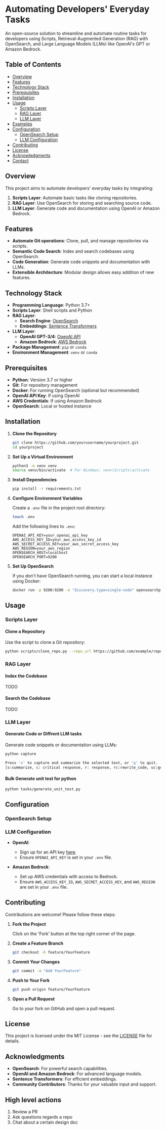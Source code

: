 # Automating Developers' Everyday Tasks

An open-source solution to streamline and automate routine tasks for developers using Scripts, Retrieval-Augmented Generation (RAG) with OpenSearch, and Large Language Models (LLMs) like OpenAI's GPT or Amazon Bedrock.

## Table of Contents

- [Overview](#overview)
- [Features](#features)
- [Technology Stack](#technology-stack)
- [Prerequisites](#prerequisites)
- [Installation](#installation)
- [Usage](#usage)
  - [Scripts Layer](#scripts-layer)
  - [RAG Layer](#rag-layer)
  - [LLM Layer](#llm-layer)
- [Examples](#examples)
- [Configuration](#configuration)
  - [OpenSearch Setup](#opensearch-setup)
  - [LLM Configuration](#llm-configuration)
- [Contributing](#contributing)
- [License](#license)
- [Acknowledgments](#acknowledgments)
- [Contact](#contact)

## Overview

This project aims to automate developers' everyday tasks by integrating:

1. **Scripts Layer**: Automate basic tasks like cloning repositories.
2. **RAG Layer**: Use OpenSearch for storing and searching source code.
3. **LLM Layer**: Generate code and documentation using OpenAI or Amazon Bedrock.

## Features

- **Automate Git operations**: Clone, pull, and manage repositories via scripts.
- **Semantic Code Search**: Index and search codebases using OpenSearch.
- **Code Generation**: Generate code snippets and documentation with LLMs.
- **Extensible Architecture**: Modular design allows easy addition of new features.

## Technology Stack

- **Programming Language**: Python 3.7+
- **Scripts Layer**: Shell scripts and Python
- **RAG Layer**:
  - **Search Engine**: [OpenSearch](https://opensearch.org/)
  - **Embeddings**: [Sentence Transformers](https://www.sbert.net/)
- **LLM Layer**:
  - **OpenAI GPT-3/4**: [OpenAI API](https://openai.com/api/)
  - **Amazon Bedrock**: [AWS Bedrock](https://aws.amazon.com/bedrock/)
- **Package Management**: `pip` or `conda`
- **Environment Management**: `venv` or `conda`

## Prerequisites

- **Python**: Version 3.7 or higher
- **Git**: For repository management
- **Docker**: For running OpenSearch (optional but recommended)
- **OpenAI API Key**: If using OpenAI
- **AWS Credentials**: If using Amazon Bedrock
- **OpenSearch**: Local or hosted instance

## Installation

1. **Clone the Repository**

   ```bash
   git clone https://github.com/yourusername/yourproject.git
   cd yourproject
   ```

2. **Set Up a Virtual Environment**

   ```bash
   python3 -m venv venv
   source venv/bin/activate  # For Windows: venv\Scripts\activate
   ```

3. **Install Dependencies**

   ```bash
   pip install -r requirements.txt
   ```

4. **Configure Environment Variables**

   Create a `.env` file in the project root directory:

   ```bash
   touch .env
   ```

   Add the following lines to `.env`:

   ```
   OPENAI_API_KEY=your_openai_api_key
   AWS_ACCESS_KEY_ID=your_aws_access_key_id
   AWS_SECRET_ACCESS_KEY=your_aws_secret_access_key
   AWS_REGION=your_aws_region
   OPENSEARCH_HOST=localhost
   OPENSEARCH_PORT=9200
   ```

5. **Set Up OpenSearch**

   If you don't have OpenSearch running, you can start a local instance using Docker:

   ```bash
   docker run -p 9200:9200 -e "discovery.type=single-node" opensearchproject/opensearch:latest
   ```

## Usage

### Scripts Layer

#### Clone a Repository

Use the script to clone a Git repository:

```bash
python scripts/clone_repo.py --repo_url https://github.com/example/repo.git
```

### RAG Layer

#### Index the Codebase

TODO

#### Search the Codebase

TODO

### LLM Layer

#### Generate Code or Diffrent LLM tasks

Generate code snippets or documentation using LLMs:

```bash
python capture

Press 's' to capture and summarize the selected text, or 'q' to quit.
[s:summarize, c: critical response, r: response, rc:rewrite_code, uc:generate unit test]

```

#### Bulk Generate unit test for python

```bash
python tasks/generate_unit_test.py

```


## Configuration

### OpenSearch Setup


### LLM Configuration

- **OpenAI**:
  - Sign up for an API key [here](https://platform.openai.com/account/api-keys).
  - Ensure `OPENAI_API_KEY` is set in your `.env` file.

- **Amazon Bedrock**:
  - Set up AWS credentials with access to Bedrock.
  - Ensure `AWS_ACCESS_KEY_ID`, `AWS_SECRET_ACCESS_KEY`, and `AWS_REGION` are set in your `.env` file.

## Contributing

Contributions are welcome! Please follow these steps:

1. **Fork the Project**

   Click on the 'Fork' button at the top right corner of the page.

2. **Create a Feature Branch**

   ```bash
   git checkout -b feature/YourFeature
   ```

3. **Commit Your Changes**

   ```bash
   git commit -m "Add YourFeature"
   ```

4. **Push to Your Fork**

   ```bash
   git push origin feature/YourFeature
   ```

5. **Open a Pull Request**

   Go to your fork on GitHub and open a pull request.

## License

This project is licensed under the MIT License - see the [LICENSE](LICENSE) file for details.

## Acknowledgments

- **OpenSearch**: For powerful search capabilities.
- **OpenAI and Amazon Bedrock**: For advanced language models.
- **Sentence Transformers**: For efficient embeddings.
- **Community Contributors**: Thanks for your valuable input and support.


## High level actions
1. Review a PR
2. Ask questions regards a repo
3. Chat about a certain design doc